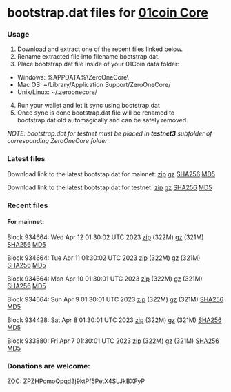 # bootstrap.dat files for [01coin Core](https://01coin.io)

### Usage

1. Download and extract one of the recent files linked below.
2. Rename extracted file into filename bootstrap.dat.
3. Place bootstrap.dat file inside of your 01Coin data folder:
 - Windows: %APPDATA%\ZeroOneCore\
 - Mac OS: ~/Library/Application Support/ZeroOneCore/
 - Unix/Linux: ~/.zeroonecore/
4. Run your wallet and let it sync using bootstrap.dat
5. Once sync is done bootstrap.dat file will be renamed to bootstrap.dat.old automagically and can be safely removed.

_NOTE: bootstrap.dat for testnet must be placed in **testnet3** subfolder of corresponding ZeroOneCore folder_

### Latest files
Download link to the latest bootstap.dat for mainnet: [zip](https://files.01coin.io/mainnet/bootstrap.dat.zip) [gz](https://files.01coin.io/mainnet/bootstrap.dat.tar.gz) [SHA256](https://files.01coin.io/mainnet/sha256.txt) [MD5](https://files.01coin.io/mainnet/md5.txt)

Download link to the latest bootstap.dat for testnet: [zip](https://files.01coin.io/testnet/bootstrap.dat.zip) [gz](https://files.01coin.io/testnet/bootstrap.dat.tar.gz) [SHA256](https://files.01coin.io/testnet/sha256.txt) [MD5](https://files.01coin.io/testnet/md5.txt)

### Recent files

#### For mainnet:

Block 934664: Wed Apr 12 01:30:02 UTC 2023 [zip](https://files.01coin.io/mainnet/2023-04-12/bootstrap.dat.zip) (322M) [gz](https://files.01coin.io/mainnet/2023-04-12/bootstrap.dat.tar.gz) (321M) [SHA256](https://files.01coin.io/mainnet/2023-04-12/sha256.txt) [MD5](https://files.01coin.io/mainnet/2023-04-12/md5.txt)

Block 934664: Tue Apr 11 01:30:02 UTC 2023 [zip](https://files.01coin.io/mainnet/2023-04-11/bootstrap.dat.zip) (322M) [gz](https://files.01coin.io/mainnet/2023-04-11/bootstrap.dat.tar.gz) (321M) [SHA256](https://files.01coin.io/mainnet/2023-04-11/sha256.txt) [MD5](https://files.01coin.io/mainnet/2023-04-11/md5.txt)

Block 934664: Mon Apr 10 01:30:01 UTC 2023 [zip](https://files.01coin.io/mainnet/2023-04-10/bootstrap.dat.zip) (322M) [gz](https://files.01coin.io/mainnet/2023-04-10/bootstrap.dat.tar.gz) (321M) [SHA256](https://files.01coin.io/mainnet/2023-04-10/sha256.txt) [MD5](https://files.01coin.io/mainnet/2023-04-10/md5.txt)

Block 934664: Sun Apr  9 01:30:01 UTC 2023 [zip](https://files.01coin.io/mainnet/2023-04-09/bootstrap.dat.zip) (322M) [gz](https://files.01coin.io/mainnet/2023-04-09/bootstrap.dat.tar.gz) (321M) [SHA256](https://files.01coin.io/mainnet/2023-04-09/sha256.txt) [MD5](https://files.01coin.io/mainnet/2023-04-09/md5.txt)

Block 934428: Sat Apr  8 01:30:01 UTC 2023 [zip](https://files.01coin.io/mainnet/2023-04-08/bootstrap.dat.zip) (322M) [gz](https://files.01coin.io/mainnet/2023-04-08/bootstrap.dat.tar.gz) (321M) [SHA256](https://files.01coin.io/mainnet/2023-04-08/sha256.txt) [MD5](https://files.01coin.io/mainnet/2023-04-08/md5.txt)

Block 933880: Fri Apr  7 01:30:01 UTC 2023 [zip](https://files.01coin.io/mainnet/2023-04-07/bootstrap.dat.zip) (322M) [gz](https://files.01coin.io/mainnet/2023-04-07/bootstrap.dat.tar.gz) (321M) [SHA256](https://files.01coin.io/mainnet/2023-04-07/sha256.txt) [MD5](https://files.01coin.io/mainnet/2023-04-07/md5.txt)


### Donations are welcome:

ZOC: ZPZHPcmoQpqd3j9ktPf5PetX4SLJkBXFyP
